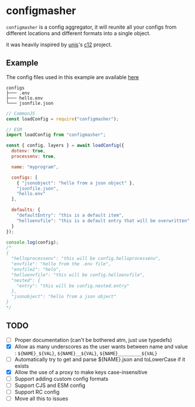 # configmasher

``configmasher`` is a config aggregator, it will reunite all your configs from different locations and different formats into a single object.

it was heavily inspired by [unjs](https://github.com/unjs)'s [c12](https://github.com/unjs/c12) project.

## Example

The config files used in this example are available [here](https://github.com/uwu/configmasher/tree/main/example/configs)

```tree
configs
├─── .env
├─── hello.env
└─── jsonfile.json
```

```js
// CommonJS
const loadConfig = require("configmasher");

// ESM
import loadConfig from "configmasher";

const { config, layers } = await loadConfig({
  dotenv: true,
  processenv: true,

  name: "myprogram",

  configs: [
    { "jsonobject": "hello from a json object" },
    "jsonfile.json",
    "hello.env"
  ],

  defaults: {
    "defaultEntry": "this is a default item",
    "helloenvfile": "this is a default entry that will be overwritten"
  }
});

console.log(config);
/*
{
  "helloprocessenv": "this will be config.helloprocessenv",
  "envfile": "hello from the .env file",
  "envfile2": "helo",
  "helloenvfile": "this will be config.helloenvfile",
  "nested": {
    "entry": "this will be config.nested.entry"
  },
  "jsonobject": "hello from a json object"
}
*/
```

## TODO

- [ ] Proper documentation (can't be bothered atm, just use typedefs)
- [X] Allow as many underscores as the user wants between name and value : ``${NAME}_${VAL}``, ``${NAME}__${VAL}``, ``${NAME}_________${VAL}``
- [ ] Automatically try to get and parse ${NAME}.json and toLowerCase if it exists
- [X] Allow the use of a proxy to make keys case-insensitive
- [ ] Support adding custom config formats
- [ ] Support CJS and ESM config
- [ ] Support RC config
- [ ] Move all this to issues
